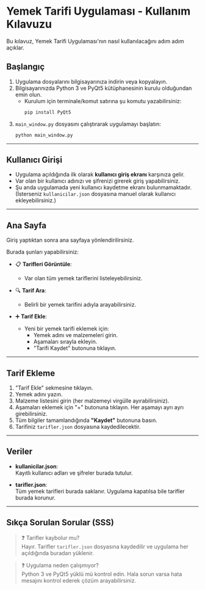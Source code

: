 # Yemek Tarifi Uygulaması - Kullanım Kılavuzu

Bu kılavuz, Yemek Tarifi Uygulaması'nın nasıl kullanılacağını adım adım açıklar.

## Başlangıç

1. Uygulama dosyalarını bilgisayarınıza indirin veya kopyalayın.
2. Bilgisayarınızda Python 3 ve PyQt5 kütüphanesinin kurulu olduğundan emin olun.
   - Kurulum için terminale/komut satırına şu komutu yazabilirsiniz:
     ```bash
     pip install PyQt5
     ```
3. `main_window.py` dosyasını çalıştırarak uygulamayı başlatın:
   ```bash
   python main_window.py
   ```

---

## Kullanıcı Girişi

- Uygulama açıldığında ilk olarak **kullanıcı giriş ekranı** karşınıza gelir.
- Var olan bir kullanıcı adınızı ve şifrenizi girerek giriş yapabilirsiniz.
- Şu anda uygulamada yeni kullanıcı kaydetme ekranı bulunmamaktadır. (İsterseniz `kullanicilar.json` dosyasına manuel olarak kullanıcı ekleyebilirsiniz.)

---

## Ana Sayfa

Giriş yaptıktan sonra ana sayfaya yönlendirilirsiniz.

Burada şunları yapabilirsiniz:

- 📋 **Tarifleri Görüntüle**:  
  - Var olan tüm yemek tariflerini listeleyebilirsiniz.
  
- 🔍 **Tarif Ara**:  
  - Belirli bir yemek tarifini adıyla arayabilirsiniz.

- ➕ **Tarif Ekle**:  
  - Yeni bir yemek tarifi eklemek için:
    - Yemek adını ve malzemeleri girin.
    - Aşamaları sırayla ekleyin.
    - "Tarifi Kaydet" butonuna tıklayın.

---

## Tarif Ekleme

1. "Tarif Ekle" sekmesine tıklayın.
2. Yemek adını yazın.
3. Malzeme listesini girin (her malzemeyi virgülle ayırabilirsiniz).
4. Aşamaları eklemek için "+" butonuna tıklayın. Her aşamayı ayrı ayrı girebilirsiniz.
5. Tüm bilgiler tamamlandığında **"Kaydet"** butonuna basın.
6. Tarifiniz `tarifler.json` dosyasına kaydedilecektir.

---

## Veriler

- **kullanicilar.json**:  
  Kayıtlı kullanıcı adları ve şifreler burada tutulur.

- **tarifler.json**:  
  Tüm yemek tarifleri burada saklanır. Uygulama kapatılsa bile tarifler burada korunur.

---

## Sıkça Sorulan Sorular (SSS)

> ❓ Tarifler kaybolur mu?  
> Hayır. Tarifler `tarifler.json` dosyasına kaydedilir ve uygulama her açıldığında buradan yüklenir.

> ❓ Uygulama neden çalışmıyor?  
> Python 3 ve PyQt5 yüklü mü kontrol edin. Hala sorun varsa hata mesajını kontrol ederek çözüm arayabilirsiniz.
